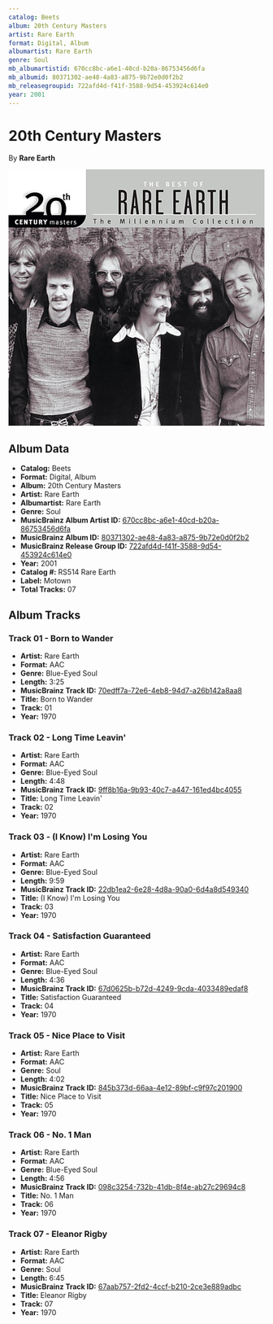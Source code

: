 ```yaml
---
catalog: Beets
album: 20th Century Masters
artist: Rare Earth
format: Digital, Album
albumartist: Rare Earth
genre: Soul
mb_albumartistid: 670cc8bc-a6e1-40cd-b20a-86753456d6fa
mb_albumid: 80371302-ae48-4a83-a875-9b72e0d0f2b2
mb_releasegroupid: 722afd4d-f41f-3588-9d54-453924c614e0
year: 2001
---
```


# 20th Century Masters

By **Rare Earth**

![](../../assets/beetscovers/Rare_Earth-20th_Century_Masters.jpg)

## Album Data

- **Catalog:** Beets
- **Format:** Digital, Album
- **Album:** 20th Century Masters
- **Artist:** Rare Earth
- **Albumartist:** Rare Earth
- **Genre:** Soul
- **MusicBrainz Album Artist ID:** [670cc8bc-a6e1-40cd-b20a-86753456d6fa](https://musicbrainz.org/artist/670cc8bc-a6e1-40cd-b20a-86753456d6fa)
- **MusicBrainz Album ID:** [80371302-ae48-4a83-a875-9b72e0d0f2b2](https://musicbrainz.org/release/80371302-ae48-4a83-a875-9b72e0d0f2b2)
- **MusicBrainz Release Group ID:** [722afd4d-f41f-3588-9d54-453924c614e0](https://musicbrainz.org/release-group/722afd4d-f41f-3588-9d54-453924c614e0)
- **Year:** 2001
- **Catalog #:** RS514 Rare Earth
- **Label:** Motown
- **Total Tracks:** 07

## Album Tracks

### Track 01 - Born to Wander

- **Artist:** Rare Earth
- **Format:** AAC
- **Genre:** Blue-Eyed Soul
- **Length:** 3:25
- **MusicBrainz Track ID:** [70edff7a-72e6-4eb8-94d7-a26b142a8aa8](https://musicbrainz.org/recording/70edff7a-72e6-4eb8-94d7-a26b142a8aa8)
- **Title:** Born to Wander
- **Track:** 01
- **Year:** 1970

### Track 02 - Long Time Leavin'

- **Artist:** Rare Earth
- **Format:** AAC
- **Genre:** Blue-Eyed Soul
- **Length:** 4:48
- **MusicBrainz Track ID:** [9ff8b16a-9b93-40c7-a447-161ed4bc4055](https://musicbrainz.org/recording/9ff8b16a-9b93-40c7-a447-161ed4bc4055)
- **Title:** Long Time Leavin'
- **Track:** 02
- **Year:** 1970

### Track 03 - (I Know) I'm Losing You

- **Artist:** Rare Earth
- **Format:** AAC
- **Genre:** Blue-Eyed Soul
- **Length:** 9:59
- **MusicBrainz Track ID:** [22db1ea2-6e28-4d8a-90a0-6d4a8d549340](https://musicbrainz.org/recording/22db1ea2-6e28-4d8a-90a0-6d4a8d549340)
- **Title:** (I Know) I'm Losing You
- **Track:** 03
- **Year:** 1970

### Track 04 - Satisfaction Guaranteed

- **Artist:** Rare Earth
- **Format:** AAC
- **Genre:** Blue-Eyed Soul
- **Length:** 4:36
- **MusicBrainz Track ID:** [67d0625b-b72d-4249-9cda-4033489edaf8](https://musicbrainz.org/recording/67d0625b-b72d-4249-9cda-4033489edaf8)
- **Title:** Satisfaction Guaranteed
- **Track:** 04
- **Year:** 1970

### Track 05 - Nice Place to Visit

- **Artist:** Rare Earth
- **Format:** AAC
- **Genre:** Soul
- **Length:** 4:02
- **MusicBrainz Track ID:** [845b373d-66aa-4e12-89bf-c9f97c201900](https://musicbrainz.org/recording/845b373d-66aa-4e12-89bf-c9f97c201900)
- **Title:** Nice Place to Visit
- **Track:** 05
- **Year:** 1970

### Track 06 - No. 1 Man

- **Artist:** Rare Earth
- **Format:** AAC
- **Genre:** Blue-Eyed Soul
- **Length:** 4:56
- **MusicBrainz Track ID:** [098c3254-732b-41db-8f4e-ab27c29694c8](https://musicbrainz.org/recording/098c3254-732b-41db-8f4e-ab27c29694c8)
- **Title:** No. 1 Man
- **Track:** 06
- **Year:** 1970

### Track 07 - Eleanor Rigby

- **Artist:** Rare Earth
- **Format:** AAC
- **Genre:** Soul
- **Length:** 6:45
- **MusicBrainz Track ID:** [67aab757-2fd2-4ccf-b210-2ce3e889adbc](https://musicbrainz.org/recording/67aab757-2fd2-4ccf-b210-2ce3e889adbc)
- **Title:** Eleanor Rigby
- **Track:** 07
- **Year:** 1970

